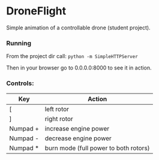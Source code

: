 # DroneFlight

Simple animation of a controllable drone (student project).

### Running
From the project dir call:
```python -m SimpleHTTPServer```

Then in your browser go to 0.0.0.0:8000 to see it in action.

### Controls:
Key | Action
--- | ---
[ | left rotor
] | right rotor
Numpad + | increase engine power
Numpad - | decrease engine power
Numpad * | burn mode (full power to both rotors)
